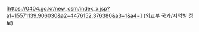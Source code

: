 [https://0404.go.kr/new_osm/index_x.jsp?a1=15571139.906030&a2=4476152.376380&a3=1&a4=] (외교부 국가/지역별 정보)
